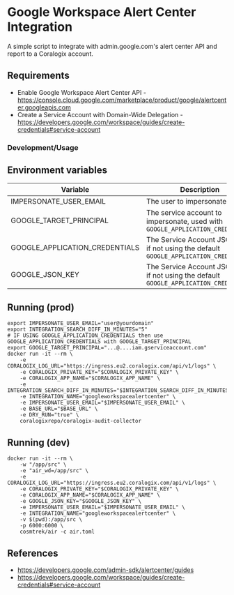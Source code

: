 # Google Workspace Alert Center Integration

A simple script to integrate with admin.google.com's alert center API and report to a Coralogix account.

## Requirements

- Enable Google Workspace Alert Center API - https://console.cloud.google.com/marketplace/product/google/alertcenter.googleapis.com
- Create a Service Account with Domain-Wide Delegation - https://developers.google.com/workspace/guides/create-credentials#service-account

### Development/Usage

## Environment variables

| Variable | Description                                                                            | Example | Required |
|----------|----------------------------------------------------------------------------------------|---------| -------- |
| IMPERSONATE_USER_EMAIL | The user to impersonate                                                                | `admin@yourdomain.com` | Yes |
| GOOGLE_TARGET_PRINCIPAL | The service account to impersonate, used with `GOOGLE_APPLICATION_CREDENTIALS`         | `...@....iam.gserviceaccount.com` | Yes |
| GOOGLE_APPLICATION_CREDENTIALS | The Service Account JSON key if not using the default `GOOGLE_APPLICATION_CREDENTIALS` | `{... }` | NO |
| GOOGLE_JSON_KEY | The Service Account JSON key if not using the default `GOOGLE_APPLICATION_CREDENTIALS` | `{... }` | NO |

## Running (prod)

```shell
export IMPERSONATE_USER_EMAIL="user@yourdomain"
export INTEGRATION_SEARCH_DIFF_IN_MINUTES="5"
# IF USING GOOGLE_APPLICATION_CREDENTIALS then use GOOGLE_APPLICATION_CREDENTIALS with GOOGLE_TARGET_PRINCIPAL
export GOOGLE_TARGET_PRINCIPAL="...@....iam.gserviceaccount.com"
docker run -it --rm \
    -e CORALOGIX_LOG_URL="https://ingress.eu2.coralogix.com/api/v1/logs" \
    -e CORALOGIX_PRIVATE_KEY="$CORALOGIX_PRIVATE_KEY" \
    -e CORALOGIX_APP_NAME="$CORALOGIX_APP_NAME" \
    -e INTEGRATION_SEARCH_DIFF_IN_MINUTES="$INTEGRATION_SEARCH_DIFF_IN_MINUTES"
    -e INTEGRATION_NAME="googleworkspacealertcenter" \
    -e IMPERSONATE_USER_EMAIL="$IMPERSONATE_USER_EMAIL" \
    -e BASE_URL="$BASE_URL" \
    -e DRY_RUN="true" \
    coralogixrepo/coralogix-audit-collector
```

## Running (dev)

```
docker run -it --rm \
    -w "/app/src" \
    -e "air_wd=/app/src" \
    -e CORALOGIX_LOG_URL="https://ingress.eu2.coralogix.com/api/v1/logs" \
    -e CORALOGIX_PRIVATE_KEY="$CORALOGIX_PRIVATE_KEY" \
    -e CORALOGIX_APP_NAME="$CORALOGIX_APP_NAME" \
    -e GOOGLE_JSON_KEY="$GOOGLE_JSON_KEY" \
    -e IMPERSONATE_USER_EMAIL="$IMPERSONATE_USER_EMAIL" \
    -e INTEGRATION_NAME="googleworkspacealertcenter" \
    -v $(pwd):/app/src \
    -p 6000:6000 \
    cosmtrek/air -c air.toml
```

## References

- https://developers.google.com/admin-sdk/alertcenter/guides
- https://developers.google.com/workspace/guides/create-credentials#service-account
